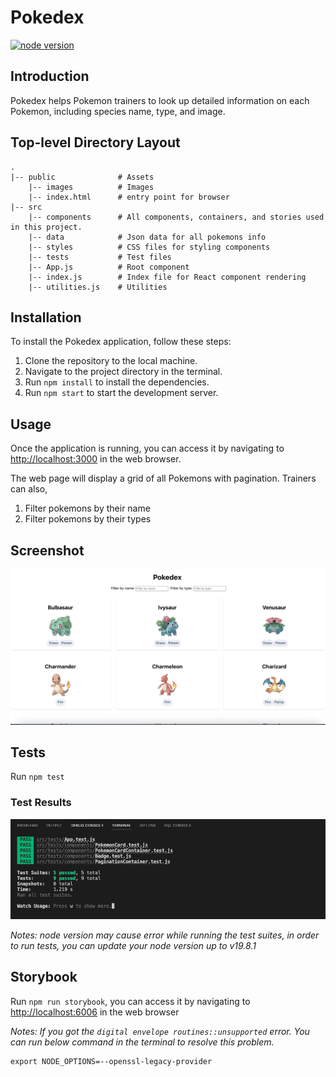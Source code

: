 # Pokedex
[![node version](https://badge.fury.io/js/node.svg)](https://badge.fury.io/js/node)

## Introduction
Pokedex helps Pokemon trainers to look up detailed information on each Pokemon, including species name, type, and image.

## Top-level Directory Layout
    .
    |-- public              # Assets
        |-- images          # Images
        |-- index.html      # entry point for browser
    |-- src
        |-- components      # All components, containers, and stories used in this project.
        |-- data            # Json data for all pokemons info
        |-- styles          # CSS files for styling components
        |-- tests           # Test files
        |-- App.js          # Root component
        |-- index.js        # Index file for React component rendering
        |-- utilities.js    # Utilities
        

## Installation
To install the Pokedex application, follow these steps:
1. Clone the repository to the local machine.
2. Navigate to the project directory in the terminal.
3. Run `npm install` to install the dependencies.
4. Run `npm start` to start the development server.

## Usage
Once the application is running, you can access it by navigating to [http://localhost:3000](http://localhost:3000) in the web browser.

The web page will display a grid of all Pokemons with pagination. Trainers can also,
1. Filter pokemons by their name
2. Filter pokemons by their types

## Screenshot
![alt text](./page.png)

## Tests
Run `npm test`
### Test Results
![alt text](./test-result.png)

*Notes: node version may cause error while running the test suites, in order to run tests, you can update your node version up to v19.8.1*

## Storybook
Run `npm run storybook`, you can access it by navigating to [http://localhost:6006](http://localhost:6006) in the web browser 

*Notes: If you got the `digital envelope routines::unsupported` error. You can run below command in the terminal to resolve this problem.*
```
export NODE_OPTIONS=--openssl-legacy-provider
```
